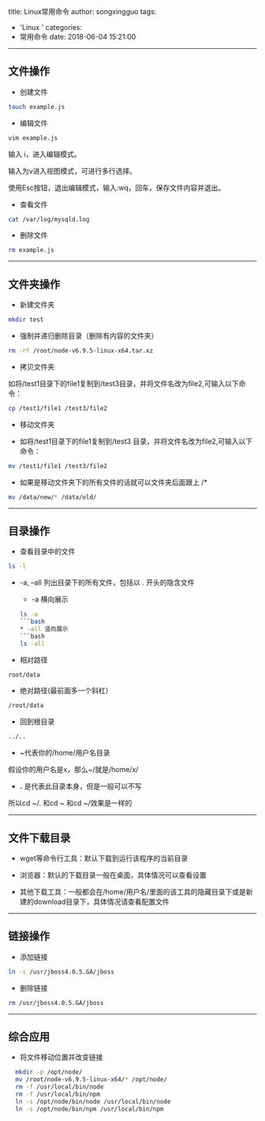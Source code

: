 title: Linux常用命令
author: songxingguo
tags:
  - 'Linux '
categories:
  - 常用命令
date: 2018-06-04 15:21:00
---
文件操作
---

- 创建文件
```bash
touch example.js
```
- 编辑文件
```bash
vim example.js
```
 输入 i，进入编辑模式。
 
 输入为v进入视图模式，可进行多行选择。
 
 使用Esc按钮，退出编辑模式，输入:wq，回车，保存文件内容并退出。

- 查看文件
```bash
cat /var/log/mysqld.log
```
- 删除文件
```bash
rm example.js
```
<!-- more-->

---
文件夹操作
---
- 新建文件夹
```bash
mkdir test
```
- 强制并递归删除目录（删除有内容的文件夹）
```bash
rm -rf /root/node-v6.9.5-linux-x64.tar.xz
```
- 拷贝文件夹

 如将/test1目录下的file1复制到/test3目录，并将文件名改为file2,可输入以下命令：
```bash
cp /test1/file1 /test3/file2
```
- 移动文件夹

 * 如将/test1目录下的file1复制到/test3 目录，并将文件名改为file2,可输入以下命令：
```bash
mv /test1/file1 /test3/file2
```
 * 如果是移动文件夹下的所有文件的话就可以文件夹后面跟上 /* 
```bash
mv /data/new/* /data/old/
```
---
目录操作
---
- 查看目录中的文件
```bash
ls -l
```
- -a, –all 列出目录下的所有文件，包括以 . 开头的隐含文件

  *  -a 横向展示
  ```bash
  ls -a
  ```bash
  * -all 竖向展示
  ```bash
  ls -all
  ```
- 相对路径
```bash
root/data
```
- 绝对路径(最前面多一个斜杠）
```bash
/root/data
```
- 回到根目录
```bash
../..
```
- ~代表你的/home/用户名目录

 假设你的用户名是x，那么~/就是/home/x/
 
- **.** 是代表此目录本身，但是一般可以不写

 所以cd ~/. 和cd ~ 和cd ~/效果是一样的
 
---
文件下载目录
---
- wget等命令行工具：默认下载到运行该程序的当前目录

- 浏览器：默认的下载目录一般在桌面，具体情况可以查看设置

- 其他下载工具：一般都会在/home/用户名/里面的该工具的隐藏目录下或是新建的download目录下，具体情况请查看配置文件

---
链接操作
---
- 添加链接
```bash
ln -s /usr/jboss4.0.5.GA/jboss
```
- 删除链接
```bash
rm /usr/jboss4.0.5.GA/jboss
```
---
综合应用
---

- 将文件移动位置并改变链接
```bash
  mkdir -p /opt/node/
  mv /root/node-v6.9.5-linux-x64/* /opt/node/
  rm -f /usr/local/bin/node
  rm -f /usr/local/bin/npm
  ln -s /opt/node/bin/node /usr/local/bin/node
  ln -s /opt/node/bin/npm /usr/local/bin/npm
```